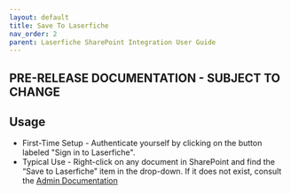 ```yaml
---
layout: default
title: Save To Laserfiche
nav_order: 2
parent: Laserfiche SharePoint Integration User Guide
---
```

## PRE-RELEASE DOCUMENTATION - SUBJECT TO CHANGE
## Usage
- First-Time Setup - Authenticate yourself by clicking on the button labeled "Sign in to Laserfiche".
- Typical Use - Right-click on any document in SharePoint and find the “Save to Laserfiche” item in the drop-down. If it does not exist, consult the [Admin Documentation](./../admin-documentation.md)

